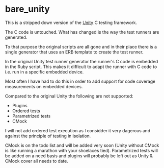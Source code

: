 bare_unity
==========

This is a stripped down version of the [Unity](https://github.com/ThrowTheSwitch/Unity) C testing framework.

The C code is untouched. What has changed is the way the test runners are generated.

To that purpose the original scripts are all gone and in their place there is a single generator that uses an ERB template to create the test runner.

In the original Unity test runner generator the runner's C code is embedded in the Ruby script. This makes it difficult to adapt the runner with C code to i.e. run in a specific embedded device.

Most often I have had to do this in order to add support for code coverage measurements on embedded devices.

Compared to the original Unity the following are not supported:

 * Plugins
 * Ordered tests 
 * Parametrized tests
 * CMock

I will not add ordered test execution as I considder it very dagerous and against the principle of testing in isolation.

CMock is on the todo list and will be added very soon (Unity without CMock is like running a marathon with your shoelaces tied). Parametrized tests will be added on a need basis and plugins will probably be left out as Unity & CMock cover all needs to date.
